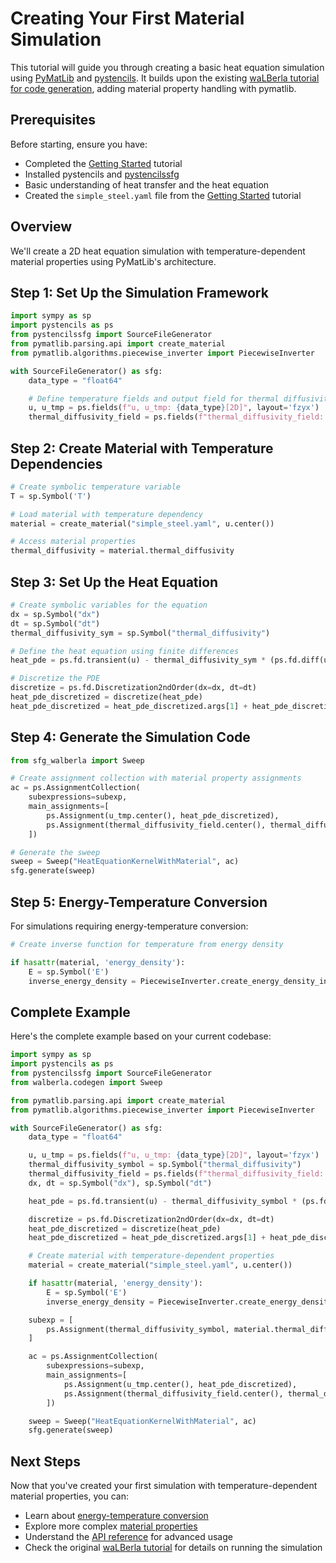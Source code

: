 # Creating Your First Material Simulation

This tutorial will guide you through creating a basic heat equation simulation using [PyMatLib](https://i10git.cs.fau.de/rahil.doshi/pymatlib) and [pystencils](https://pycodegen.pages.i10git.cs.fau.de/pystencils/).
It builds upon the existing [waLBerla tutorial for code generation](https://walberla.net/doxygen/tutorial_codegen01.html), adding material property handling with pymatlib.

## Prerequisites

Before starting, ensure you have:
- Completed the [Getting Started](getting_started.md) tutorial
- Installed pystencils and [pystencilssfg](https://pycodegen.pages.i10git.cs.fau.de/pystencils-sfg/)
- Basic understanding of heat transfer and the heat equation
- Created the `simple_steel.yaml` file from the [Getting Started](getting_started.md) tutorial

## Overview

We'll create a 2D heat equation simulation with temperature-dependent material properties using PyMatLib's architecture.

## Step 1: Set Up the Simulation Framework
```python
import sympy as sp
import pystencils as ps
from pystencilssfg import SourceFileGenerator
from pymatlib.parsing.api import create_material
from pymatlib.algorithms.piecewise_inverter import PiecewiseInverter

with SourceFileGenerator() as sfg:
    data_type = "float64"

    # Define temperature fields and output field for thermal diffusivity
    u, u_tmp = ps.fields(f"u, u_tmp: {data_type}[2D]", layout='fzyx')
    thermal_diffusivity_field = ps.fields(f"thermal_diffusivity_field: {data_type}[2D]", layout='fzyx')
```

## Step 2: Create Material with Temperature Dependencies
```python
# Create symbolic temperature variable
T = sp.Symbol('T')

# Load material with temperature dependency
material = create_material("simple_steel.yaml", u.center())

# Access material properties
thermal_diffusivity = material.thermal_diffusivity
```

## Step 3: Set Up the Heat Equation
```python
# Create symbolic variables for the equation
dx = sp.Symbol("dx")
dt = sp.Symbol("dt")
thermal_diffusivity_sym = sp.Symbol("thermal_diffusivity")

# Define the heat equation using finite differences
heat_pde = ps.fd.transient(u) - thermal_diffusivity_sym * (ps.fd.diff(u, 0, 0) + ps.fd.diff(u, 1, 1))

# Discretize the PDE
discretize = ps.fd.Discretization2ndOrder(dx=dx, dt=dt)
heat_pde_discretized = discretize(heat_pde)
heat_pde_discretized = heat_pde_discretized.args[1] + heat_pde_discretized.args[0].simplify()
```

## Step 4: Generate the Simulation Code
```python
from sfg_walberla import Sweep

# Create assignment collection with material property assignments
ac = ps.AssignmentCollection(
    subexpressions=subexp,
    main_assignments=[
        ps.Assignment(u_tmp.center(), heat_pde_discretized),
        ps.Assignment(thermal_diffusivity_field.center(), thermal_diffusivity_symbol)
    ])

# Generate the sweep
sweep = Sweep("HeatEquationKernelWithMaterial", ac)
sfg.generate(sweep)
```

## Step 5: Energy-Temperature Conversion
For simulations requiring energy-temperature conversion:
```python
# Create inverse function for temperature from energy density

if hasattr(material, 'energy_density'):
    E = sp.Symbol('E')
    inverse_energy_density = PiecewiseInverter.create_energy_density_inverse(material, 'E')
```

## Complete Example

Here's the complete example based on your current codebase:
```python
import sympy as sp
import pystencils as ps
from pystencilssfg import SourceFileGenerator
from walberla.codegen import Sweep

from pymatlib.parsing.api import create_material
from pymatlib.algorithms.piecewise_inverter import PiecewiseInverter

with SourceFileGenerator() as sfg:
    data_type = "float64"

    u, u_tmp = ps.fields(f"u, u_tmp: {data_type}[2D]", layout='fzyx')
    thermal_diffusivity_symbol = sp.Symbol("thermal_diffusivity")
    thermal_diffusivity_field = ps.fields(f"thermal_diffusivity_field: {data_type}[2D]", layout='fzyx')
    dx, dt = sp.Symbol("dx"), sp.Symbol("dt")

    heat_pde = ps.fd.transient(u) - thermal_diffusivity_symbol * (ps.fd.diff(u, 0, 0) + ps.fd.diff(u, 1, 1))

    discretize = ps.fd.Discretization2ndOrder(dx=dx, dt=dt)
    heat_pde_discretized = discretize(heat_pde)
    heat_pde_discretized = heat_pde_discretized.args[1] + heat_pde_discretized.args[0].simplify()

    # Create material with temperature-dependent properties
    material = create_material("simple_steel.yaml", u.center())

    if hasattr(material, 'energy_density'):
        E = sp.Symbol('E')
        inverse_energy_density = PiecewiseInverter.create_energy_density_inverse(material, 'E')

    subexp = [
        ps.Assignment(thermal_diffusivity_symbol, material.thermal_diffusivity),
    ]

    ac = ps.AssignmentCollection(
        subexpressions=subexp,
        main_assignments=[
            ps.Assignment(u_tmp.center(), heat_pde_discretized),
            ps.Assignment(thermal_diffusivity_field.center(), thermal_diffusivity_symbol)
        ])

    sweep = Sweep("HeatEquationKernelWithMaterial", ac)
    sfg.generate(sweep)
```

## Next Steps

Now that you've created your first simulation with temperature-dependent material properties, you can:
- Learn about [energy-temperature conversion](../how-to/energy_temperature_conversion.md)
- Explore more complex [material properties](../explanation/material_properties.md)
- Understand the [API reference](../reference/api/material.md) for advanced usage
- Check the original [waLBerla tutorial](https://walberla.net/doxygen/tutorial_codegen01.html) for details on running the simulation
